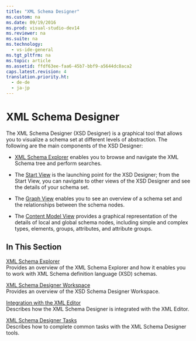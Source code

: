 ```yaml
---
title: "XML Schema Designer"
ms.custom: na
ms.date: 09/19/2016
ms.prod: visual-studio-dev14
ms.reviewer: na
ms.suite: na
ms.technology: 
  - vs-ide-general
ms.tgt_pltfrm: na
ms.topic: article
ms.assetid: ffdf63ee-faa6-45b7-bbf9-a5644dc8aca2
caps.latest.revision: 4
translation.priority.ht: 
  - de-de
  - ja-jp
---
```

# XML Schema Designer
The XML Schema Designer (XSD Designer) is a graphical tool that allows you to visualize a schema set at different levels of abstraction. The following are the main components of the XSD Designer:  
  
-   [XML Schema Explorer](../vs140/XML-Schema-Explorer.md) enables you to browse and navigate the XML Schema tree and perform searches.  
  
-   The [Start View](../vs140/Start-View.md) is the launching point for the XSD Designer; from the Start View, you can navigate to other views of the XSD Designer and see the details of your schema set.  
  
-   The [Graph View](../vs140/Graph-View.md) enables you to see an overview of a schema set and the relationships between the schema nodes.  
  
-   The [Content Model View](../vs140/Content-Model-View.md) provides a graphical representation of the details of local and global schema nodes, including simple and complex types, elements, groups, attributes, and attribute groups.  
  
## In This Section  
 [XML Schema Explorer](../vs140/XML-Schema-Explorer.md)  
 Provides an overview of the XML Schema Explorer and how it enables you to work with XML Schema definition language (XSD) schemas.  
  
 [XML Schema Designer Workspace](../vs140/XML-Schema-Designer-Workspace.md)  
 Provides an overview of the XSD Schema Designer Workspace.  
  
 [Integration with the XML Editor](../vs140/Integration-with-XML-Editor.md)  
 Describes how the XML Schema Designer is integrated with the XML Editor.  
  
 [XML Schema Designer Tasks](../vs140/XML-Schema-Designer-Tasks.md)  
 Describes how to complete common tasks with the XML Schema Designer tools.